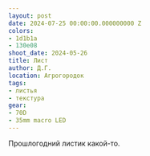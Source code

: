 ```yaml
---
layout: post
date: 2024-07-25 00:00:00.000000000 Z
colors:
- 1d1b1a
- 130e08
shoot_date: 2024-05-26
title: Лист
author: Д.Г.
location: Агрогородок
tags:
- листья
- текстура
gear:
- 70D
- 35mm macro LED
---
```

Прошлогодний листик какой-то.

